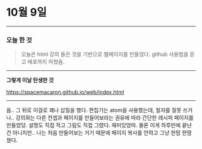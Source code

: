 # 10월 9일
---

### 오늘 한 것
> 오늘은 html 강의 들은 것을 기반으로 웹페이지를 만들었다. 
> github 사용법을 듣고 배포까지 마쳤음. 

---
 **그렇게 이날 탄생한 것**

https://spacemacaron.github.io/web/index.html


---

음.. 그 뒤로 이걸로 꽤나 삽질을 했다. 편집기는 atom을 사용했는데,
철자를 잘못 쓰거나.. 강의와는 다른 컨셉과 페이지를 만들어보라는 권유에 따라 간단한 레시피 페이지를 만들었당. 설명도 직접 적고 그림도 직접 그렸다. 재미있었따. 물론 이게 하루만에 끝난 건 아니지만.. 나는 처음 만들어보는 거기 때문에 페이지 복사를 안하고 그냥 한땀 한땀 쳤다. 
  
